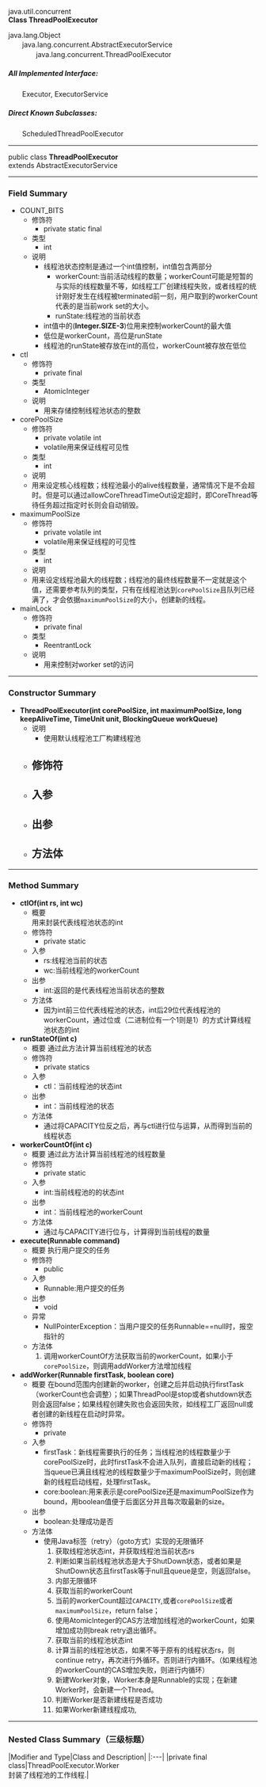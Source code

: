 java.util.concurrent  
**Class ThreadPoolExecutor**  

java.lang.Object  
　　java.lang.concurrent.AbstractExecutorService  
　　　　java.lang.concurrent.ThreadPoolExecutor  

##### All Implemented Interface:  
　　Executor, ExecutorService  
##### Direct Known Subclasses:
　　ScheduledThreadPoolExecutor
***
public class **ThreadPoolExecutor**  
extends AbstractExecutorService
***
### Field Summary
- COUNT_BITS
  - 修饰符
    - private static final
  - 类型
    - int
  - 说明
    - 线程池状态控制是通过一个int值控制，int值包含两部分
      - workerCount:当前活动线程的数量；workerCount可能是短暂的与实际的线程数量不等，如线程工厂创建线程失败，或者线程的统计刚好发生在线程被terminated前一刻，用户取到的workerCount代表的是当前work set的大小。
      - runState:线程池的当前状态
    - int值中的(**Integer.SIZE-3**)位用来控制workerCount的最大值
    - 低位是workerCount，高位是runState
    - 线程池的runState被存放在int的高位，workerCount被存放在低位
- ctl
  - 修饰符
    - private final
  - 类型
    - AtomicInteger
  - 说明
    - 用来存储控制线程池状态的整数
- corePoolSize
  - 修饰符
    - private volatile int
    - volatile用来保证线程可见性
  - 类型
    - int
  - 说明
   - 用来设定核心线程数；线程池最小的alive线程数量，通常情况下是不会超时。但是可以通过allowCoreThreadTimeOut设定超时，即CoreThread等待任务超过指定时长则会自动销毁。
- maximumPoolSize
  - 修饰符
    - private volatile int
    - volatile用来保证线程的可见性
  - 类型
    - int
  - 说明
   - 用来设定线程池最大的线程数；线程池的最终线程数量不一定就是这个值，还需要参考队列的类型，只有在线程池达到`corePoolSize`且队列已经满了，才会依据`maximumPoolSize`的大小，创建新的线程。
- mainLock
  - 修饰符
    - private final
  - 类型
    - ReentrantLock
  - 说明
    - 用来控制对worker set的访问
***
### Constructor Summary
- **ThreadPoolExecutor(int corePoolSize, int maximumPoolSize,
long keepAliveTime,
TimeUnit unit,
BlockingQueue<Runnable> workQueue)**
  - 说明
    - 使用默认线程池工厂构建线程池
  - 修饰符
    -  
  - 入参
    -  
  - 出参
    -  
  - 方法体
    -  
***
### Method Summary
- **ctlOf(int rs, int wc)**
  - 概要  
    用来封装代表线程池状态的int
  - 修饰符
    -  private static
  - 入参
    - rs:线程池当前的状态
    - wc:当前线程池的workerCount
  - 出参
    -  int:返回的是代表线程池当前状态的整数
  - 方法体
    -  因为int前三位代表线程池的状态，int后29位代表线程池的workerCount，通过位或（二进制位有一个1则是1）的方式计算线程池状态的int
- **runStateOf(int c)**
  - 概要
    通过此方法计算当前线程池的状态
  - 修饰符
    - private statics
  - 入参
    - ctl：当前线程池的状态int
  - 出参
    - int：当前线程池的状态
  - 方法体
    - 通过将CAPACITY位反之后，再与ctl进行位与运算，从而得到当前的线程状态
- **workerCountOf(int c)**
  - 概要
    通过此方法计算当前线程池的线程数量
  - 修饰符
    - private static
  - 入参
    - int:当前线程池的的状态int
  - 出参
    - int：当前线程池的workerCount
  - 方法体
    - 通过与CAPACITY进行位与，计算得到当前线程的数量
- **execute(Runnable command)**
  - 概要
    执行用户提交的任务
  - 修饰符
    - public
  - 入参
    - Runnable:用户提交的任务
  - 出参
    - void
  - 异常
    - NullPointerException：当用户提交的任务Runnable==null时，报空指针的
  - 方法体
    1.  调用workerCountOf方法获取当前的workerCount，如果小于`corePoolSize`，则调用addWorker方法增加线程
- **addWorker(Runnable firstTask, boolean core)**
  - 概要
    在bound范围内创建新的worker，创建之后并启动执行firstTask（workerCount也会调整）；如果ThreadPool是stop或者shutdown状态则会返回false；如果线程创建失败也会返回失败，如线程工厂返回null或者创建的新线程在启动时异常。
  - 修饰符
    - private
  - 入参
    - firstTask：新线程需要执行的任务；当线程池的线程数量少于corePoolSize时，此时firstTask不会进入队列，直接启动新的线程；当queue已满且线程池的线程数量少于maximumPoolSize时，则创建新的线程启动线程，处理firstTask。
    - core:boolean:用来表示是corePoolSize还是maximumPoolSize作为bound，用boolean值便于后面区分并且每次取最新的size。
  - 出参
    - boolean:处理成功是否
  - 方法体
    - 使用Java标签（retry）（goto方式）实现的无限循环
      1. 获取线程池状态int，并获取线程池当前状态rs
      2. 判断如果当前线程池状态是大于ShutDown状态，或者如果是ShutDown状态且firstTask等于null且queue是空，则返回false。
      3. 内部无限循环
        1. 获取当前的workerCount
        2. 当前的workerCount超过`CAPACITY`,或者`corePoolSize`或者`maximumPoolSize`，return false；
        3.  使用AtomicInteger的CAS方法增加线程池的workerCount，如果增加成功则break retry退出循环。
        4.  获取当前的线程池状态int
        5.  计算当前的线程池状态，如果不等于原有的线程状态rs，则continue retry，再次进行外循环。否则进行内循环。（如果线程池的workerCount的CAS增加失败，则进行内循环）
      4. 新建Worker对象，Worker本身是Runnable的实现；在新建Worker时，会新建一个Thread。
      5.  判断Worker是否新建线程是否成功
        1. 如果Worker新建线程成功,
***
### Nested Class Summary（三级标题）
|Modifier and Type|Class and Description|
|:---|
|private final class|ThreadPoolExecutor.Worker<br>封装了线程池的工作线程.|
